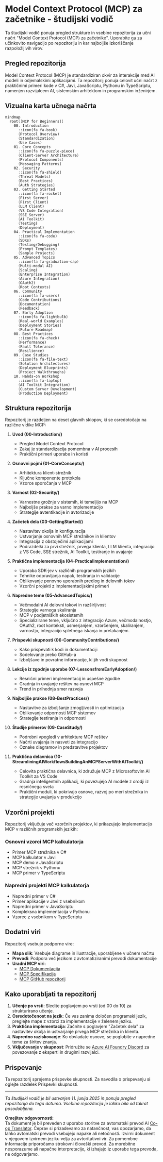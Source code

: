 <!--
CO_OP_TRANSLATOR_METADATA:
{
  "original_hash": "a607d4febc94caee9a12b77795f7fc9a",
  "translation_date": "2025-07-13T15:19:20+00:00",
  "source_file": "study_guide.md",
  "language_code": "sl"
}
-->
# Model Context Protocol (MCP) za začetnike - študijski vodič

Ta študijski vodič ponuja pregled strukture in vsebine repozitorija za učni načrt "Model Context Protocol (MCP) za začetnike". Uporabite ga za učinkovito navigacijo po repozitoriju in kar najboljše izkoriščanje razpoložljivih virov.

## Pregled repozitorija

Model Context Protocol (MCP) je standardiziran okvir za interakcije med AI modeli in odjemalskimi aplikacijami. Ta repozitorij ponuja celovit učni načrt z praktičnimi primeri kode v C#, Javi, JavaScriptu, Pythonu in TypeScriptu, namenjen razvijalcem AI, sistemskim arhitektom in programskim inženirjem.

## Vizualna karta učnega načrta

```mermaid
mindmap
  root((MCP for Beginners))
    00. Introduction
      ::icon(fa fa-book)
      (Protocol Overview)
      (Standardization)
      (Use Cases)
    01. Core Concepts
      ::icon(fa fa-puzzle-piece)
      (Client-Server Architecture)
      (Protocol Components)
      (Messaging Patterns)
    02. Security
      ::icon(fa fa-shield)
      (Threat Models)
      (Best Practices)
      (Auth Strategies)
    03. Getting Started
      ::icon(fa fa-rocket)
      (First Server)
      (First Client)
      (LLM Client)
      (VS Code Integration)
      (SSE Server)
      (AI Toolkit)
      (Testing)
      (Deployment)
    04. Practical Implementation
      ::icon(fa fa-code)
      (SDKs)
      (Testing/Debugging)
      (Prompt Templates)
      (Sample Projects)
    05. Advanced Topics
      ::icon(fa fa-graduation-cap)
      (Multi-modal AI)
      (Scaling)
      (Enterprise Integration)
      (Azure Integration)
      (OAuth2)
      (Root Contexts)
    06. Community
      ::icon(fa fa-users)
      (Code Contributions)
      (Documentation)
      (Feedback)
    07. Early Adoption
      ::icon(fa fa-lightbulb)
      (Real-world Examples)
      (Deployment Stories)
      (Future Roadmap)
    08. Best Practices
      ::icon(fa fa-check)
      (Performance)
      (Fault Tolerance)
      (Resilience)
    09. Case Studies
      ::icon(fa fa-file-text)
      (Solution Architectures)
      (Deployment Blueprints)
      (Project Walkthroughs)
    10. Hands-on Workshop
      ::icon(fa fa-laptop)
      (AI Toolkit Integration)
      (Custom Server Development)
      (Production Deployment)
```

## Struktura repozitorija

Repozitorij je razdeljen na deset glavnih sklopov, ki se osredotočajo na različne vidike MCP:

1. **Uvod (00-Introduction/)**
   - Pregled Model Context Protocol
   - Zakaj je standardizacija pomembna v AI procesih
   - Praktični primeri uporabe in koristi

2. **Osnovni pojmi (01-CoreConcepts/)**
   - Arhitektura klient-strežnik
   - Ključne komponente protokola
   - Vzorce sporočanja v MCP

3. **Varnost (02-Security/)**
   - Varnostne grožnje v sistemih, ki temeljijo na MCP
   - Najboljše prakse za varno implementacijo
   - Strategije avtentikacije in avtorizacije

4. **Začetek dela (03-GettingStarted/)**
   - Nastavitev okolja in konfiguracija
   - Ustvarjanje osnovnih MCP strežnikov in klientov
   - Integracija z obstoječimi aplikacijami
   - Podrazdelki za prvi strežnik, prvega klienta, LLM klienta, integracijo z VS Code, SSE strežnik, AI Toolkit, testiranje in uvajanje

5. **Praktična implementacija (04-PracticalImplementation/)**
   - Uporaba SDK-jev v različnih programskih jezikih
   - Tehnike odpravljanja napak, testiranja in validacije
   - Oblikovanje ponovno uporabnih predlog in delovnih tokov
   - Vzorčni projekti z implementacijskimi primeri

6. **Napredne teme (05-AdvancedTopics/)**
   - Večmodalni AI delovni tokovi in razširljivost
   - Strategije varnega skaliranja
   - MCP v podjetniških ekosistemih
   - Specializirane teme, vključno z integracijo Azure, večmodalnostjo, OAuth2, root konteksti, usmerjanjem, vzorčenjem, skaliranjem, varnostjo, integracijo spletnega iskanja in pretakanjem.

7. **Prispevki skupnosti (06-CommunityContributions/)**
   - Kako prispevati k kodi in dokumentaciji
   - Sodelovanje preko GitHub-a
   - Izboljšave in povratne informacije, ki jih vodi skupnost

8. **Lekcije iz zgodnje uporabe (07-LessonsfromEarlyAdoption/)**
   - Resnični primeri implementacij in uspešne zgodbe
   - Gradnja in uvajanje rešitev na osnovi MCP
   - Trend in prihodnja smer razvoja

9. **Najboljše prakse (08-BestPractices/)**
   - Nastavitve za izboljšanje zmogljivosti in optimizacija
   - Oblikovanje odpornosti MCP sistemov
   - Strategije testiranja in odpornosti

10. **Študije primerov (09-CaseStudy/)**
    - Podrobni vpogledi v arhitekture MCP rešitev
    - Načrti uvajanja in nasveti za integracijo
    - Oznake diagramov in predstavitve projektov

11. **Praktična delavnica (10-StreamliningAIWorkflowsBuildingAnMCPServerWithAIToolkit/)**
    - Celovita praktična delavnica, ki združuje MCP z Microsoftovim AI Toolkit za VS Code
    - Gradnja inteligentnih aplikacij, ki povezujejo AI modele z orodji iz resničnega sveta
    - Praktični moduli, ki pokrivajo osnove, razvoj po meri strežnika in strategije uvajanja v produkcijo

## Vzorčni projekti

Repozitorij vključuje več vzorčnih projektov, ki prikazujejo implementacijo MCP v različnih programskih jezikih:

### Osnovni vzorci MCP kalkulatorja
- Primer MCP strežnika v C#
- MCP kalkulator v Javi
- MCP demo v JavaScriptu
- MCP strežnik v Pythonu
- MCP primer v TypeScriptu

### Napredni projekti MCP kalkulatorja
- Napredni primer v C#
- Primer aplikacije v Javi z vsebnikom
- Napredni primer v JavaScriptu
- Kompleksna implementacija v Pythonu
- Vzorec z vsebnikom v TypeScriptu

## Dodatni viri

Repozitorij vsebuje podporne vire:

- **Mapa slik**: Vsebuje diagrame in ilustracije, uporabljene v učnem načrtu
- **Prevodi**: Podpora več jezikom z avtomatiziranimi prevodi dokumentacije
- **Uradni MCP viri**:
  - [MCP Dokumentacija](https://modelcontextprotocol.io/)
  - [MCP Specifikacija](https://spec.modelcontextprotocol.io/)
  - [MCP GitHub repozitorij](https://github.com/modelcontextprotocol)

## Kako uporabljati ta repozitorij

1. **Učenje po vrsti**: Sledite poglavjem po vrsti (od 00 do 10) za strukturirano učenje.
2. **Osredotočenost na jezik**: Če vas zanima določen programski jezik, preglejte mape z vzorci za implementacije v želenem jeziku.
3. **Praktična implementacija**: Začnite s poglavjem "Začetek dela" za nastavitev okolja in ustvarjanje prvega MCP strežnika in klienta.
4. **Napredno raziskovanje**: Ko obvladate osnove, se poglobite v napredne teme za širitev znanja.
5. **Vključevanje v skupnost**: Pridružite se [Azure AI Foundry Discord](https://discord.com/invite/ByRwuEEgH4) za povezovanje z eksperti in drugimi razvijalci.

## Prispevanje

Ta repozitorij sprejema prispevke skupnosti. Za navodila o prispevanju si oglejte razdelek Prispevki skupnosti.

---

*Ta študijski vodič je bil ustvarjen 11. junija 2025 in ponuja pregled repozitorija do tega datuma. Vsebina repozitorija je lahko bila od takrat posodobljena.*

**Omejitev odgovornosti**:  
Ta dokument je bil preveden z uporabo storitve za avtomatski prevod AI [Co-op Translator](https://github.com/Azure/co-op-translator). Čeprav si prizadevamo za natančnost, vas opozarjamo, da lahko avtomatski prevodi vsebujejo napake ali netočnosti. Izvirni dokument v njegovem izvirnem jeziku velja za avtoritativni vir. Za pomembne informacije priporočamo strokovni človeški prevod. Za morebitne nesporazume ali napačne interpretacije, ki izhajajo iz uporabe tega prevoda, ne odgovarjamo.